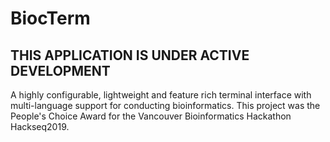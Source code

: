 # BiocTerm

## THIS APPLICATION IS UNDER ACTIVE DEVELOPMENT


A highly configurable, lightweight and feature rich terminal interface with multi-language support for conducting bioinformatics. This project was the People's Choice Award for the Vancouver Bioinformatics Hackathon Hackseq2019.


